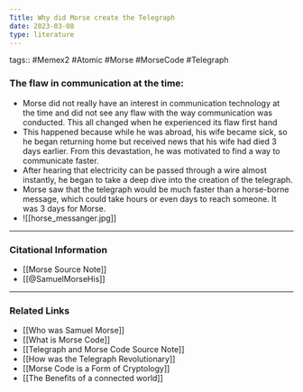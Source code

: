 ```yaml
---
Title: Why did Morse create the Telegraph
date: 2023-03-08
type: literature
---
```

tags:: #Memex2 #Atomic #Morse #MorseCode #Telegraph 


### The flaw in communication at the time:

- Morse did not really have an interest in communication technology at the time and did not see any flaw with the way communication was conducted. This all changed when he experienced its flaw first hand
- This happened because while he was abroad, his wife became sick, so he began returning home but received news that his wife had died 3 days earlier. From this devastation, he was motivated to find a way to communicate faster.
- After hearing that electricity can be passed through a wire almost instantly, he began to take a deep dive into the creation of the telegraph.
- Morse saw that the telegraph would be much faster than a horse-borne message, which could take hours or even days to reach someone. It was 3 days for Morse.
- ![[horse_messanger.jpg]]

---
### Citational Information

- [[Morse Source Note]]
- [[@SamuelMorseHis]]

---

### Related Links

- [[Who was Samuel Morse]]
- [[What is Morse Code]]
- [[Telegraph and Morse Code Source Note]]
- [[How was the Telegraph Revolutionary]]
- [[Morse Code is a Form of Cryptology]]
- [[The Benefits of a connected world]]